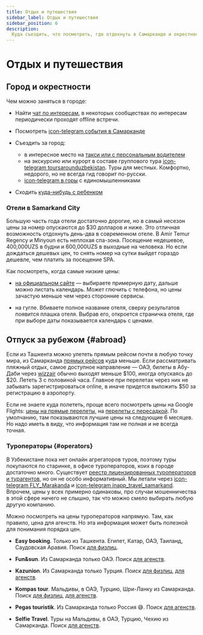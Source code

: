 ```yaml
---
title: Отдых и путешествия
sidebar_label: Отдых и путешествия
sidebar_position: 6
description:
  Куда съездить, что посмотреть, где отдохнуть в Самарканде и окрестностях
---
```


# Отдых и путешествия

## Город и окрестности

Чем можно заняться в городе:

- Найти [чат по интересам](../other/links.md#activities), в некоторых
  сообществах по интересам периодически проходят offline встречи.

- Посмотреть [icon-telegram события в Самарканде](https://t.me/afisha_samarkand)

- Съездить за город:

  - в интересное место на
    [такси или с персональным водителем](./transport.md#taxi)
  - на экскурсию или курорт в составе группового тура
    [icon-telegram toursarounduzbekistan](https://t.me/toursarounduzbekistan).
    Туры для местных. Комфортно, недорого, но не всегда гид говорит по-русски.
  - [icon-telegram в горы](https://t.me/PogoramSamarkanda) с единомышленниками

- Сходить [куда-нибудь с ребенком](../children/activities.md)

### Отели в Samarkand City

Большую часть года отели достаточно дорогие, но в самый несезон цены за номер
опускаются до $30 долларов и ниже. Это отличная возможность отдохнуть день-два в
современном отеле. В Amir Temur Regency и Minyoun есть неплохая спа-зона.
Посещение недешевое, 400,000UZS в будни и 600,000UZS в выходные на человека. Но
если дождаться дешевых цен, то снять номер на сутки выйдет гораздо дешевле, чем
платить за посещение SPA.

Как посмотреть, когда самые низкие цены:

- [на официальном сайте](https://www.silkroad-samarkand.com/booking/?nights=1&adults=2&hotel_id=24001)
  — выбираете примерную дату, дальше можно листать календарь. Может глючить с
  телефона, но цены зачастую меньше чем через сторонние сервисы.

- на гугле. Вбиваете полное название отеля, сверху результатов появится плашка
  отеля. Выбрав его, откроется страничка отеля, где при выборе даты показывается
  календарь с ценами.

## Отпуск за рубежом {#abroad}

Если из Ташкента можно улететь прямым рейсом почти в любую точку мира, из
Самарканда [прямых рейсов](./transport.md#airport) куда меньше. Если
рассматривать пляжный отдых, самое доступное направление — ОАЭ, билеты в
Абу-Даби через
[wizzair](https://wizzair.com/en-gb#/booking/select-flight/SKD/AUH/) обычно
выходят меньше $100, иногда опускаясь до $20. Лететь 3 с половиной часа. Главное
при перелетах через них не забывать зарегистрироваться online, в иначе придется
выложить $50 за регистрацию в аэропорту.

Если не знаете куда полететь, проще всего посмотреть цены на Google Flights:
[цены на прямые перелеты](https://www.google.com/travel/explore?tfs=CBwQAxoQKABqDAgCEggvbS8wZGwzZ0ABSAFwAoIBCwj___________8BmAECsgEEGAEgAQ&tfu=GgAqAA),
на
[перелеты с пересадкой](https://www.google.com/travel/explore?tfs=CBwQAxoOagwIAhIIL20vMGRsM2dAAUgBcAKCAQsI____________AZgBArIBBBgBIAE&tfu=GgAqAA).
По умолчанию, там показываются лучшие цены на следующие 6 месяцев. Но надо иметь
в виду, что информация там не полная и не всегда точная.

### Туроператоры {#operators}

В Узбекистане пока нет онлайн агрегаторов туров, поэтому туры покупаются по
старинке, в офисе туроператоров, коих в городе достаточно много. Существует
[реестр лицензированных туроператоров и турагентов](https://uzbekistan.travel/ru/travel-agencies/),
но он не особо информативный. Мы летали через
[icon-telegram FLY_Marakanda](https://t.me/FLY_Marakanda) и
[icon-telegram inapp_travel_samarkand](https://t.me/inapp_travel_samarkand).
Впрочем, цены у всех примерно одинаковы, про случаи мошенничества в этой сфере
ничего не слышно, так что можно смело выбирать любую другую компанию.

Можно посмотреть на цены туроператоров напрямую. Там, как правило, цена для
агенств. Но эта информация может быть полезной для понимания порядка цен.

- **Easy booking**. Только из Ташкента. Египет, Катар, ОАЭ, Таиланд, Саудовская
  Аравия. Поиск [для физлиц](https://easybooking.uz/tours/offers/all).

- **Fun&sun**. Из Самарканда только ОАЭ. Поиск
  [для агенств](https://b2b.fstravel.asia/search_tour).

- **Kazunion**. Из Самарканда только Турция. Поиск
  [для физлиц](https://kazunion.com/),
  [для агенств](https://online.kazunion.com/).

- **Kompas tour**. Мальдивы, в ОАЭ, Турцию, Шри-Ланку из Самарканда. Поиск
  [для физлиц](https://kompastour.com/uz/rus/tours/),
  [для агенств](https://online.kompastour.uz/).

- **Pegas touristik**. Из Самарканда только Россия 😅. Поиск
  [для агенств](https://pegasys.uz.pegast.asia/).

- **Selfie Travel**. Туры на Мальдивы, в ОАЭ, Турцию, Чехию из Самарканда. Поиск
  [для агенств](https://b2b.selfietravel.kz/).
